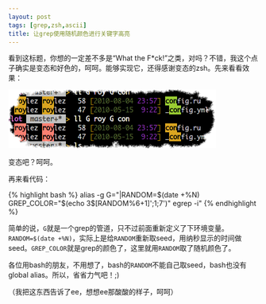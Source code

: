 ```yaml
---
layout: post
tags: [grep,zsh,ascii]
title: 让grep使用随机颜色进行关键字高亮
---
```


看到这标题，你想的一定差不多是“What the F\*ck!”之类，对吗？不错，我这个点子确实是变态和好色的，呵呵。能够实现它，还得感谢变态的zsh。先来看看效果：

![grep](/images/colorful_grep.png "grep随机颜色")

变态吧？呵呵。

再来看代码：

{% highlight bash %}
alias -g G="|RANDOM=\$(date +%N) GREP_COLOR=\"\$(echo 3\$[RANDOM%6+1]';1;7')\" egrep -i"
{% endhighlight %}

简单的说，``G``就是一个grep的管道，只不过前面重新定义了下环境变量。``RANDOM=$(date +%N)``，实际上是给``RANDOM``重新取seed，用纳秒显示的时间做seed。``GREP_COLOR``就是grep的颜色了，这里就用``RANDOM``取了随机颜色了。

各位用bash的朋友，不用想了，bash的``RANDOM``不能自己取seed，bash也没有global alias。所以，省省力气吧！;)

（我把这东西告诉了ee，想想ee那酸酸的样子，呵呵）
